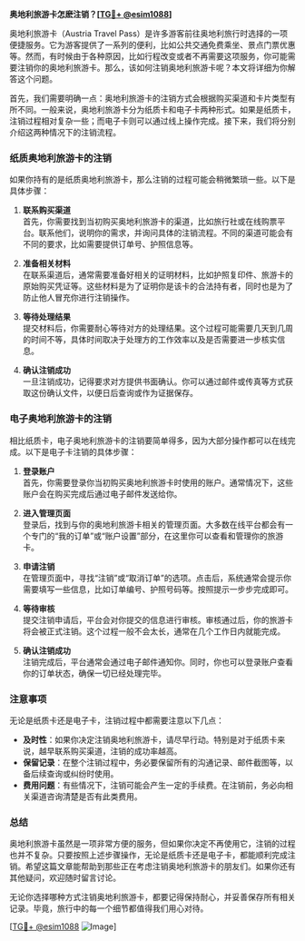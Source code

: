 **奥地利旅游卡怎麽注销？[[TG💪+ @esim1088](https://t.me/s/esim1088)]**

奥地利旅游卡（Austria Travel Pass）是许多游客前往奥地利旅行时选择的一项便捷服务。它为游客提供了一系列的便利，比如公共交通免费乘坐、景点门票优惠等。然而，有时候由于各种原因，比如行程改变或者不再需要这项服务，你可能需要注销你的奥地利旅游卡。那么，该如何注销奥地利旅游卡呢？本文将详细为你解答这个问题。

首先，我们需要明确一点：奥地利旅游卡的注销方式会根据购买渠道和卡片类型有所不同。一般来说，奥地利旅游卡分为纸质卡和电子卡两种形式。如果是纸质卡，注销过程相对复杂一些；而电子卡则可以通过线上操作完成。接下来，我们将分别介绍这两种情况下的注销流程。

### 纸质奥地利旅游卡的注销

如果你持有的是纸质奥地利旅游卡，那么注销的过程可能会稍微繁琐一些。以下是具体步骤：

1. **联系购买渠道**  
   首先，你需要找到当初购买奥地利旅游卡的渠道，比如旅行社或在线购票平台。联系他们，说明你的需求，并询问具体的注销流程。不同的渠道可能会有不同的要求，比如需要提供订单号、护照信息等。

2. **准备相关材料**  
   在联系渠道后，通常需要准备好相关的证明材料，比如护照复印件、旅游卡的原始购买凭证等。这些材料是为了证明你是该卡的合法持有者，同时也是为了防止他人冒充你进行注销操作。

3. **等待处理结果**  
   提交材料后，你需要耐心等待对方的处理结果。这个过程可能需要几天到几周的时间不等，具体时间取决于处理方的工作效率以及是否需要进一步核实信息。

4. **确认注销成功**  
   一旦注销成功，记得要求对方提供书面确认。你可以通过邮件或传真等方式获取这份确认文件，以便日后查询或作为证据保存。

### 电子奥地利旅游卡的注销

相比纸质卡，电子奥地利旅游卡的注销要简单得多，因为大部分操作都可以在线完成。以下是电子卡注销的具体步骤：

1. **登录账户**  
   首先，你需要登录你当初购买奥地利旅游卡时使用的账户。通常情况下，这些账户会在购买完成后通过电子邮件发送给你。

2. **进入管理页面**  
   登录后，找到与你的奥地利旅游卡相关的管理页面。大多数在线平台都会有一个专门的“我的订单”或“账户设置”部分，在这里你可以查看和管理你的旅游卡。

3. **申请注销**  
   在管理页面中，寻找“注销”或“取消订单”的选项。点击后，系统通常会提示你需要填写一些信息，比如订单编号、护照号码等。按照提示一步步完成即可。

4. **等待审核**  
   提交注销申请后，平台会对你提交的信息进行审核。审核通过后，你的旅游卡将会被正式注销。这个过程一般不会太长，通常在几个工作日内就能完成。

5. **确认注销成功**  
   注销完成后，平台通常会通过电子邮件通知你。同时，你也可以登录账户查看你的订单状态，确保一切已经处理完毕。

### 注意事项

无论是纸质卡还是电子卡，注销过程中都需要注意以下几点：

- **及时性**：如果你决定注销奥地利旅游卡，请尽早行动。特别是对于纸质卡来说，越早联系购买渠道，注销的成功率越高。
- **保留记录**：在整个注销过程中，务必要保留所有的沟通记录、邮件截图等，以备后续查询或纠纷时使用。
- **费用问题**：有些情况下，注销可能会产生一定的手续费。在注销前，务必向相关渠道咨询清楚是否有此类费用。

### 总结

奥地利旅游卡虽然是一项非常方便的服务，但如果你决定不再使用它，注销的过程也并不复杂。只要按照上述步骤操作，无论是纸质卡还是电子卡，都能顺利完成注销。希望这篇文章能帮助到那些正在考虑注销奥地利旅游卡的朋友们。如果你还有其他疑问，欢迎随时留言讨论。

无论你选择哪种方式注销奥地利旅游卡，都要记得保持耐心，并妥善保存所有相关记录。毕竟，旅行中的每一个细节都值得我们用心对待。

[[TG💪+ @esim1088](https://t.me/s/esim1088) ![Image](https://i.postimg.cc/4NQfJmqS/Snipaste-2025-05-13-00-14-12.png)]